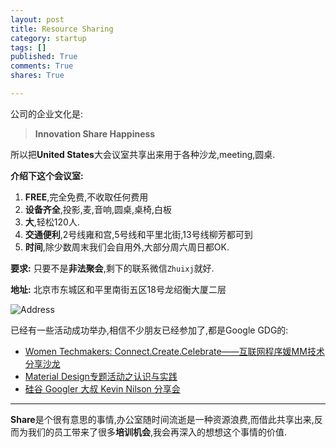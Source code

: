 ```yaml
---
layout: post
title: Resource Sharing
category: startup
tags: []
published: True
comments: True
shares: True

---
```


公司的企业文化是:
 > **Innovation Share Happiness**

所以把**United States**大会议室共享出来用于各种沙龙,meeting,圆桌.

**介绍下这个会议室:**

1. **FREE**,完全免费,不收取任何费用
2. **设备齐全**,投影,麦,音响,圆桌,桌椅,白板
3. **大**,轻松120人.
4. **交通便利**,2号线雍和宫,5号线和平里北街,13号线柳芳都可到
5. **时间**,除少数周末我们会自用外,大部分周六周日都OK.

**要求:**
只要不是**非法聚会**,剩下的联系微信`Zhuixj`就好.

**地址:**
北京市东城区和平里南街五区18号龙绍衡大厦二层

<!--more-->

![Address](https://lh3.googleusercontent.com/bp6S7LYLVfEMLiAC3VBp4ftVftIRPzb34dV_6mGlc3PeV4_GLawXfmjim6A_QoKvgzTABp_3ZzqVrAN9OYIGk0YatPipFbCAopTMBhEGZSH6x5sER0OI4ddAkKnF-Oj5CTVWy8U)

已经有一些活动成功举办,相信不少朋友已经参加了,都是Google GDG的:

- [Women Techmakers: Connect.Create.Celebrate——互联网程序媛MM技术分享沙龙][1]
- [Material Design专题活动之认识与实践][2]
- [硅谷 Googler 大叔 Kevin Nilson 分享会][3]

[1]: http://www.chinagdg.com/thread-6613-1-1.html
[2]: http://www.chinagdg.com/thread-6751-1-1.html
[3]: http://mp.weixin.qq.com/s?__biz=MzA5MDg3MjczMg==&mid=208898228&idx=1&sn=c70b3fc805427d84534c73fcb2acd486&scene=5#rd

---
**Share**是个很有意思的事情,办公室随时间流逝是一种资源浪费,而借此共享出来,反而为我们的员工带来了很多**培训机会**,我会再深入的想想这个事情的价值.

